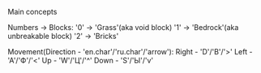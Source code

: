 Main concepts

Numbers -> Blocks:
'0' -> 'Grass'(aka void block)
'1' -> 'Bedrock'(aka unbreakable block)
'2' -> 'Bricks'

Movement(Direction - 'en.char'/'ru.char'/'arrow'):
Right - 'D'/'В'/'>'
Left - 'A'/'Ф'/'<'
Up - 'W'/'Ц'/'^'
Down - 'S'/'Ы'/'v'
